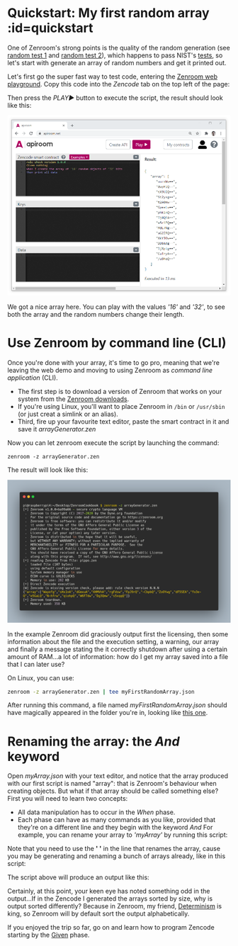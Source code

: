 
# Quickstart: My first random array :id=quickstart

One of Zenroom's strong points is the quality of the random generation (see [random test 1](https://github.com/dyne/Zenroom/blob/master/test/random_hamming_gnuplot.sh) and [random test 2](https://github.com/dyne/Zenroom/blob/master/test/random_rngtest_fips140-2.sh)), which happens to pass NIST's [tests](https://github.com/dyne/Zenroom/blob/master/test/nist/run.sh), so let's start with generate an array of random numbers and get it printed out. 

Let's first go the super fast way to test code, entering the [Zenroom web playground](https://apiroom.net). Copy this code into the *Zencode* tab on the top left of the page: 


[](../_media/examples/zencode_cookbook/randomArrayGeneration.zen ':include :type=code gherkin')



Then press the *PLAY▶️* button to execute the script, the result should look like this:

![CreateArrayWebDemo](../_media/images/ApiroomQuickIntro.png)

We got a nice array here. You can play with the values *'16'* and *'32'*, to see both the array and the random numbers change their length. 

# Use Zenroom by command line (CLI) 

Once you're done with your array, it's time to go pro, meaning that we're leaving the web demo and moving to using Zenroom as *command line application* (CLI). 

 - The first step is to download a version of Zenroom that works on your system from the [Zenroom downloads](https://zenroom.org/#downloads). 
 - If you're using Linux, you'll want to place Zenroom in `/bin` or `/usr/sbin` (or just creat a simlink or an alias).
 - Third, fire up your favourite text editor, paste the smart contract in it and save it *arrayGenerator.zen*

Now you can let zenroom execute the script by launching the command:

```
zenroom -z arrayGenerator.zen 
```

The result will look like this: 

![CreateArrayRaspi](../_media/images/cookbookCreateArrayRaspi.png)

In the example Zenroom did graciously output first the licensing, then some information about the file and the execution setting, a warning, our array and finally a message stating the it correctly shutdown after using a certain amount of RAM...a lot of information: how do I get my array saved into a file that I can later use? 

On Linux, you can use: 

```bash
zenroom -z arrayGenerator.zen | tee myFirstRandomArray.json
```

After running this command, a file named *myFirstRandomArray.json* should have magically appeared in the folder you're in, looking like <a href="./_media/examples/zencode_cookbook/myFirstRandomArray.json" download>this one</a>.

# Renaming the array: the *And* keyword

Open *myArray.json* with your text editor, and notice that the array produced with our first script is named "array": that is Zenroom's behaviour when creating objects. But what if that array should be called something else? First you will need to learn two concepts: 
 - All data manipulation has to occur in the *When* phase.
 - Each phase can have as many commands as you like, provided that they're on a different line and they begin with the keyword *And* 
For example, you can rename your array to *'myArray'* by running this script:

[](../_media/examples/zencode_cookbook/randomArrayRename.zen ':include :type=code gherkin')

Note that you need to use the **' '** in the line that renames the array, cause you may be generating and renaming a bunch of arrays already, like in this script:

[](../_media/examples/zencode_cookbook/randomArrayMultiple.zen ':include :type=code gherkin')


The script above will produce an output like this: 


[](../_media/examples/zencode_cookbook/myArrays.json ':include :type=code json')



Certainly, at this point, your keen eye has noted something odd in the output...If in the Zencode I generated the arrays sorted by size, why is output sorted differently? Because in Zenroom, my friend,  [Determinism](https://github.com/dyne/Zenroom/blob/master/test/deterministic_random_test.sh) is king, so Zenroom will by default sort the output alphabetically.

If you enjoyed the trip so far, go on and learn how to program Zencode starting by the [Given](/pages/zencode-cookbook-given) phase.
